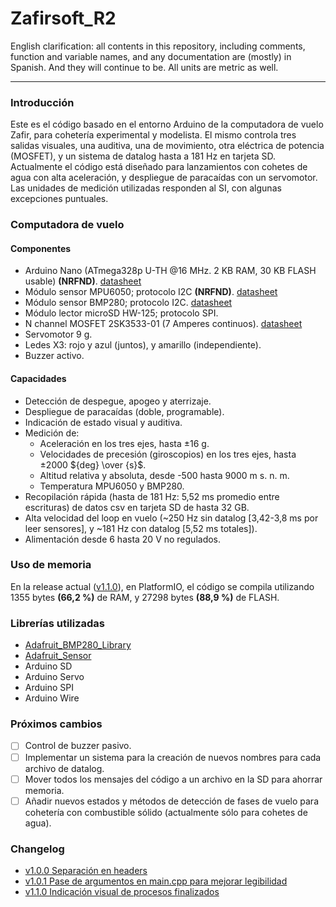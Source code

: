# Zafirsoft_R2

English clarification: all contents in this repository, including comments, function and variable names, and any documentation are (mostly) in Spanish. And they will continue to be. All units are metric as well.

___
### Introducción
Este es el código basado en el entorno Arduino de la computadora de vuelo Zafir, para cohetería experimental y modelista. El mismo controla tres salidas visuales, una auditiva, una de movimiento, otra eléctrica de potencia (MOSFET), y un sistema de datalog hasta a 181 Hz en tarjeta SD. Actualmente el código está diseñado para lanzamientos con cohetes de agua con alta aceleración, y despliegue de paracaídas con un servomotor. Las unidades de medición utilizadas responden al SI, con algunas excepciones puntuales.

### Computadora de vuelo
#### Componentes
+ Arduino Nano (ATmega328p U-TH @16 MHz. 2 KB RAM, 30 KB FLASH usable) **(NRFND)**. [datasheet](https://ww1.microchip.com/downloads/en/DeviceDoc/Atmel-7810-Automotive-Microcontrollers-ATmega328P_Datasheet.pdf)
+ Módulo sensor MPU6050; protocolo I2C **(NRFND)**. [datasheet](https://invensense.tdk.com/wp-content/uploads/2015/02/MPU-6000-Datasheet1.pdf)
+ Módulo sensor BMP280; protocolo I2C. [datasheet](https://www.bosch-sensortec.com/media/boschsensortec/downloads/datasheets/bst-bmp280-ds001.pdf)
+ Módulo lector microSD HW-125; protocolo SPI.
+ N channel MOSFET 2SK3533-01 (7 Amperes continuos). [datasheet](https://pdf1.alldatasheet.com/datasheet-pdf/view/422439/FUJI/2SK3533-01.html)
+ Servomotor 9 g.
+ Ledes X3: rojo y azul (juntos), y amarillo (independiente).
+ Buzzer activo.

#### Capacidades
+ Detección de despegue, apogeo y aterrizaje.
+ Despliegue de paracaídas (doble, programable).
+ Indicación de estado visual y auditiva.
+ Medición de:
  + Aceleración en los tres ejes, hasta ±16 g.
  + Velocidades de precesión (giroscopios) en los tres ejes, hasta ±2000 ${deg} \over {s}$.
  + Altitud relativa y absoluta, desde -500 hasta 9000 m s. n. m.
  + Temperatura MPU6050 y BMP280.
+ Recopilación rápida (hasta de 181 Hz: 5,52 ms promedio entre escrituras) de datos csv en tarjeta SD de hasta 32 GB.
+ Alta velocidad del loop en vuelo (~250 Hz sin datalog [3,42-3,8 ms por leer sensores], y ~181 Hz con datalog [5,52 ms totales]).
+ Alimentación desde 6 hasta 20 V no regulados.

### Uso de memoria
En la release actual ([v1.1.0](https://github.com/Quintana-S-E/Zafirsoft_R2/releases/tag/v1.1.0)), en PlatformIO, el código se compila utilizando 1355 bytes **(66,2 %)** de RAM, y 27298 bytes **(88,9 %)** de FLASH.

### Librerías utilizadas
+ [Adafruit_BMP280_Library](https://github.com/adafruit/Adafruit_BMP280_Library)
+ [Adafruit_Sensor](https://github.com/adafruit/Adafruit_Sensor)
+ Arduino SD
+ Arduino Servo
+ Arduino SPI
+ Arduino Wire

### Próximos cambios
+ [ ] Control de buzzer pasivo.
+ [ ] Implementar un sistema para la creación de nuevos nombres para cada archivo de datalog.
+ [ ] Mover todos los mensajes del código a un archivo en la SD para ahorrar memoria.
+ [ ] Añadir nuevos estados y métodos de detección de fases de vuelo para cohetería con combustible sólido (actualmente sólo para cohetes de agua).

### Changelog
+ [v1.0.0 Separación en headers](https://github.com/Quintana-S-E/Zafirsoft_R2/releases/tag/v1.0.0)
+ [v1.0.1 Pase de argumentos en main.cpp para mejorar legibilidad](https://github.com/Quintana-S-E/Zafirsoft_R2/releases/tag/v1.0.1)
+ [v1.1.0 Indicación visual de procesos finalizados](https://github.com/Quintana-S-E/Zafirsoft_R2/releases/tag/v1.1.0)
